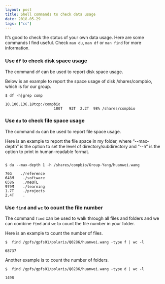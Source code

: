 ```yaml
---
layout: post
title: Shell commands to check data usage
date: 2018-05-29
tags: ["cs"]
---
```


It’s good to check the status of your own data usage. Here are some commands I find useful. Check `man du`, `man df` or `man find` for more information.


### Use `df` to check disk space usage

The command `df` can be used to report disk space usage.

Below is an example to report the space usage of disk /shares/compbio, which is for our group.


```
$ df -h|grep comp

10.100.136.1@tcp:/compbio
                      100T   93T  2.2T  98% /shares/compbio
```


### Use `du` to check file space usage

The command `du` can be used to report file space usage.

Here is an example to report the file space in my folder, where “--max-depth” is the option to set the level of directory/subdirectory and “--h” is the option to print in human-readable format.

```

$ du --max-depth 1 -h /shares/compbio/Group-Yang/huanwei.wang

76G    ./reference
648M    ./software
658G    ./meQTL
979M    ./learning
1.7T    ./projects
2.4T    .
```

### Use `find` and `wc` to count the file number

The command `find` can be used to walk through all files and folders and we can combine `find` and `wc` to count the file number in your folder.

Here is an example to count the number of files.

```
$  find /gpfs/gpfs01/polaris/Q0286/huanwei.wang -type f | wc -l

68737
```

Another example is to count the number of folders.

```
$  find /gpfs/gpfs01/polaris/Q0286/huanwei.wang -type d | wc -l

1498
```